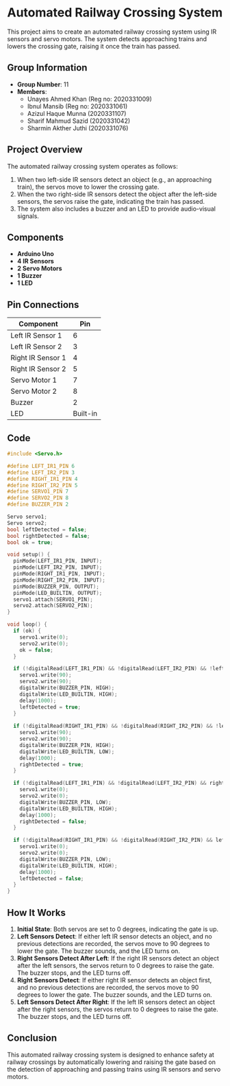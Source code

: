 # Automated Railway Crossing System

This project aims to create an automated railway crossing system using IR sensors and servo motors. The system detects approaching trains and lowers the crossing gate, raising it once the train has passed.

## Group Information

- **Group Number**: 11
- **Members**:
  - Unayes Ahmed Khan (Reg no: 2020331009)
  - Ibnul Mansib (Reg no: 2020331061)
  - Azizul Haque Munna (2020331107)
  - Sharif Mahmud Sazid (2020331042)
  - Sharmin Akther Juthi (2020331076)

## Project Overview

The automated railway crossing system operates as follows:
1. When two left-side IR sensors detect an object (e.g., an approaching train), the servos move to lower the crossing gate.
2. When the two right-side IR sensors detect the object after the left-side sensors, the servos raise the gate, indicating the train has passed.
3. The system also includes a buzzer and an LED to provide audio-visual signals.

## Components

- **Arduino Uno**
- **4 IR Sensors**
- **2 Servo Motors**
- **1 Buzzer**
- **1 LED**

## Pin Connections

| Component      | Pin       |
| -------------- | --------- |
| Left IR Sensor 1 | 6       |
| Left IR Sensor 2 | 3       |
| Right IR Sensor 1 | 4      |
| Right IR Sensor 2 | 5      |
| Servo Motor 1  | 7         |
| Servo Motor 2  | 8         |
| Buzzer         | 2         |
| LED            | Built-in  |

## Code

```cpp
#include <Servo.h>

#define LEFT_IR1_PIN 6
#define LEFT_IR2_PIN 3
#define RIGHT_IR1_PIN 4
#define RIGHT_IR2_PIN 5
#define SERVO1_PIN 7
#define SERVO2_PIN 8
#define BUZZER_PIN 2

Servo servo1;
Servo servo2;
bool leftDetected = false;
bool rightDetected = false;
bool ok = true;

void setup() {
  pinMode(LEFT_IR1_PIN, INPUT);
  pinMode(LEFT_IR2_PIN, INPUT);
  pinMode(RIGHT_IR1_PIN, INPUT);
  pinMode(RIGHT_IR2_PIN, INPUT);
  pinMode(BUZZER_PIN, OUTPUT);
  pinMode(LED_BUILTIN, OUTPUT);
  servo1.attach(SERVO1_PIN);
  servo2.attach(SERVO2_PIN);
}

void loop() {
  if (ok) {
    servo1.write(0);
    servo2.write(0);
    ok = false;
  }

  if (!digitalRead(LEFT_IR1_PIN) && !digitalRead(LEFT_IR2_PIN) && !leftDetected && !rightDetected) {
    servo1.write(90);
    servo2.write(90);
    digitalWrite(BUZZER_PIN, HIGH);
    digitalWrite(LED_BUILTIN, HIGH);
    delay(1000);
    leftDetected = true;
  }
  
  if (!digitalRead(RIGHT_IR1_PIN) && !digitalRead(RIGHT_IR2_PIN) && !leftDetected && !rightDetected) {
    servo1.write(90);
    servo2.write(90);
    digitalWrite(BUZZER_PIN, HIGH);
    digitalWrite(LED_BUILTIN, LOW);
    delay(1000);
    rightDetected = true;
  }

  if (!digitalRead(LEFT_IR1_PIN) && !digitalRead(LEFT_IR2_PIN) && rightDetected) {
    servo1.write(0);
    servo2.write(0);
    digitalWrite(BUZZER_PIN, LOW);
    digitalWrite(LED_BUILTIN, HIGH);
    delay(1000);
    rightDetected = false;
  }

  if (!digitalRead(RIGHT_IR1_PIN) && !digitalRead(RIGHT_IR2_PIN) && leftDetected) {
    servo1.write(0);
    servo2.write(0);
    digitalWrite(BUZZER_PIN, LOW);
    digitalWrite(LED_BUILTIN, HIGH);
    delay(1000);
    leftDetected = false;
  }
}
```
## How It Works

1. **Initial State**: Both servos are set to 0 degrees, indicating the gate is up.
2. **Left Sensors Detect**: If either left IR sensor detects an object, and no previous detections are recorded, the servos move to 90 degrees to lower the gate. The buzzer sounds, and the LED turns on.
3. **Right Sensors Detect After Left**: If the right IR sensors detect an object after the left sensors, the servos return to 0 degrees to raise the gate. The buzzer stops, and the LED turns off.
4. **Right Sensors Detect**: If either right IR sensor detects an object first, and no previous detections are recorded, the servos move to 90 degrees to lower the gate. The buzzer sounds, and the LED turns on.
5. **Left Sensors Detect After Right**: If the left IR sensors detect an object after the right sensors, the servos return to 0 degrees to raise the gate. The buzzer stops, and the LED turns off.

## Conclusion

This automated railway crossing system is designed to enhance safety at railway crossings by automatically lowering and raising the gate based on the detection of approaching and passing trains using IR sensors and servo motors.
